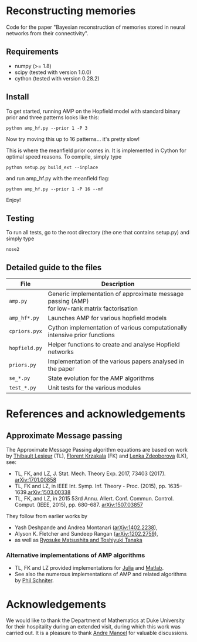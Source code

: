 # Reconstructing memories

Code for the paper "Bayesian reconstruction of memories stored in neural
  networks from their connectivity".

## Requirements

- numpy (>= 1.8)
- scipy (tested with version 1.0.0)
- cython (tested with version 0.28.2) 

## Install

To get started, running AMP on the Hopfield model with standard binary prior and
three patterns looks like this:
```
python amp_hf.py --prior 1 -P 3
```
Now try moving this up to 16 patterns... it's pretty slow!

This is where the meanfield prior comes in. It is implemented in Cython for optimal
speed reasons. To compile, simply type
```
python setup.py build_ext --inplace
```
and run amp_hf.py with the meanfield flag:
```
python amp_hf.py --prior 1 -P 16 --mf
```
Enjoy!

## Testing

To run all tests, go to the root directory (the one that contains setup.py) and
simply type

``` 
nose2
```

## Detailed guide to the files

| File                          | Description                                                                                                                                                    |
|-------------------------------|----------------------------------------------------------------------------------------------------------------------------------------------------------------|
| ```amp.py``` | Generic implementation of approximate message passing (AMP) <br/> for low-rank matrix factorisation                               |
| ```amp_hf*.py```                | Launches AMP for various hopfield models |
| ```cpriors.pyx```         | Cython implementation of various computationally intensive prior functions             |
| ```hopfield.py```       | Helper functions to create and analyse Hopfield networks |
| ```priors.py```           | Implementation of the various papers analysed in the paper |
| ```se_*.py```              | State evolution for the AMP algorithms |
| ```test_*.py```             | Unit tests for the various modules |

# References and acknowledgements

## Approximate Message passing

The Approximate Message Passing algorithm equations are based on work by
[Thibault Lesieur] (TL), [Florent Krzakala] (FK) and [Lenka Zdeoborova] (LK),
see:

- TL, FK, and LZ, J. Stat. Mech. Theory Exp. 2017, 73403
  (2017). [arXiv:1701.00858](https://arxiv.org/abs/1701.00858)
- TL, FK and LZ, in IEEE Int. Symp. Inf. Theory - Proc. (2015),
  pp. 1635–1639.[arXiv:1503.00338](http://arxiv.org/abs/1503.00338)
- TL, FK, and LZ, in 2015 53rd
  Annu. Allert. Conf. Commun. Control. Comput. (IEEE, 2015), pp. 680–687.
  [arXiv:1507.03857](http://arxiv.org/abs/1507.03857)

They follow from earlier works by

- Yash Deshpande and Andrea Montanari ([arXiv:1402.2238](http://arxiv.org/abs/1402.2238)),
- Alyson K. Fletcher and Sundeep Rangan ([arXiv:1202.2759](http://arxiv.org/abs/1202.2759)),
- as well as [Ryosuke Matsushita and Toshiyuki
  Tanaka](http://papers.nips.cc/paper/5074-low-rank-matrix-reconstruction-and-clustering-via-approximate-message-passing)
  
### Alternative implementations of AMP algorithms

- TL, FK and LZ provided implementations for
  [Julia](https://github.com/krzakala/LowRAMP_julia) and
  [Matlab](https://github.com/krzakala/LowRAMP).
- See also the numerous implementations of AMP and related algorithms by [Phil
  Schniter](http://www2.ece.ohio-state.edu/~schniter/research.html).


# Acknowledgements

We would like to thank the Department of Mathematics at Duke University for
their hospitality during an extended visit, during which this work was carried
out. It is a pleasure to thank [Andre Manoel] for valuable discussions.

[Thibault Lesieur]: https://lesieurthibault.wordpress.com/
[Florent Krzakala]: http://www.krzakala.org/
[Lenka Zdeoborova]: http://artax.karlin.mff.cuni.cz/~zdebl9am/
[Romain Couillet]: http://romaincouillet.hebfree.org/
[Hafiz Tiomoko Ali]: http://www.laneas.com/hafiz-tiomoko-ali
[Andre Manoel]: http://ndrm.nl/


